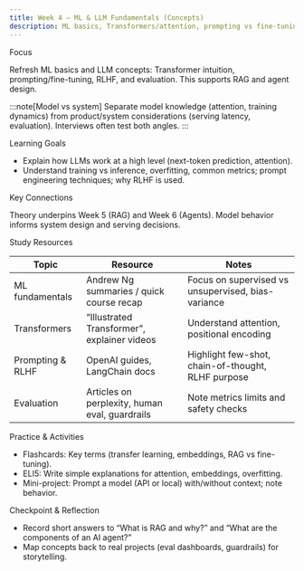 ```yaml
---
title: Week 4 — ML & LLM Fundamentals (Concepts)
description: ML basics, Transformers/attention, prompting vs fine-tuning, RLHF, and LLM evaluation.
---
```


Focus

Refresh ML basics and LLM concepts: Transformer intuition, prompting/fine-tuning, RLHF, and evaluation. This supports RAG and agent design.

:::note[Model vs system]
Separate model knowledge (attention, training dynamics) from product/system considerations (serving latency, evaluation). Interviews often test both angles.
:::

Learning Goals

- Explain how LLMs work at a high level (next-token prediction, attention).
- Understand training vs inference, overfitting, common metrics; prompt engineering techniques; why RLHF is used.

Key Connections

Theory underpins Week 5 (RAG) and Week 6 (Agents). Model behavior informs system design and serving decisions.

Study Resources

| Topic | Resource | Notes |
| --- | --- | --- |
| ML fundamentals | Andrew Ng summaries / quick course recap | Focus on supervised vs unsupervised, bias-variance |
| Transformers | “Illustrated Transformer”, explainer videos | Understand attention, positional encoding |
| Prompting & RLHF | OpenAI guides, LangChain docs | Highlight few-shot, chain-of-thought, RLHF purpose |
| Evaluation | Articles on perplexity, human eval, guardrails | Note metrics limits and safety checks |

Practice & Activities

- Flashcards: Key terms (transfer learning, embeddings, RAG vs fine-tuning).
- ELI5: Write simple explanations for attention, embeddings, overfitting.
- Mini-project: Prompt a model (API or local) with/without context; note behavior.

Checkpoint & Reflection

- Record short answers to “What is RAG and why?” and “What are the components of an AI agent?”
- Map concepts back to real projects (eval dashboards, guardrails) for storytelling.
